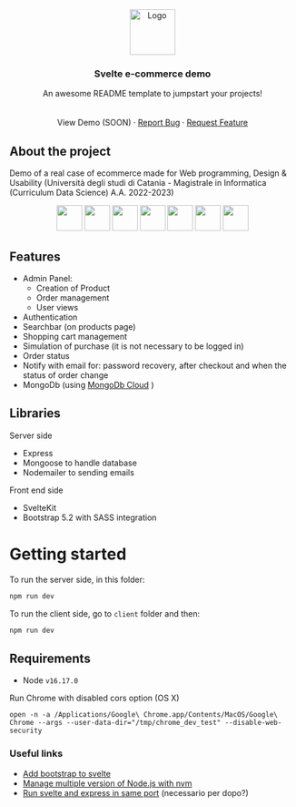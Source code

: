 <div align="center">
  <a href="https://github.com/khalld/svelte-ecommerce">
    <img src="https://cdn4.iconfinder.com/data/icons/game-of-thrones-4/64/game_of_thrones_game_thrones_series_character_avatar_dragon-512.png" alt="Logo" width="80" height="80">
  </a>

  <h3 align="center">Svelte e-commerce demo</h3>

  <p align="center">
    An awesome README template to jumpstart your projects!
    <br />
    <!-- <a href=""><strong>Explore the docs »</strong></a> -->
    <br />
    <br />
    <!-- <a href="https://github.com/othneildrew/Best-README-Template">View Demo</a> (SOON) -->
    View Demo (SOON)
    ·
    <a href="https://github.com/khalld/svelte-ecommerce/issues">Report Bug</a>
    ·
    <a href="https://github.com/khalld/svelte-ecommerce/issues">Request Feature</a>
  </p>
</div>


## About the project

Demo of a real case of ecommerce made for Web programming, Design & Usability (Università degli studi di Catania - Magistrale in Informatica (Curriculum Data Science) A.A. 2022-2023)

<p align="center">

<img src="https://github.com/get-icon/geticon/raw/master/icons/javascript.svg" width=45>
<a href="https://nodejs.org/en/"><img src="https://github.com/get-icon/geticon/raw/master/icons/nodejs-icon.svg" width=45></a> 
<a href="https://expressjs.com/"><img src="https://github.com/get-icon/geticon/raw/master/icons/express.svg" width=45></a>
<a href="https://kit.svelte.dev/"><img src="https://github.com/get-icon/geticon/raw/master/icons/svelte-icon.svg" width=45></a>
<a href="https://getbootstrap.com/docs/5.2/getting-started/introduction/"><img src="https://github.com/get-icon/geticon/raw/master/icons/bootstrap.svg" width=45></a>
<a href="https://sass-lang.com/"><img src="https://github.com/get-icon/geticon/raw/master/icons/sass.svg" width=45></a>
<a href="https://vitejs.dev/"><img src="https://github.com/get-icon/geticon/raw/master/icons/vite.svg" width=45></a>

</p>



## Features

- Admin Panel:
    - Creation of Product
    - Order management
    - User views
- Authentication
- Searchbar (on products page)
- Shopping cart management
- Simulation of purchase (it is not necessary to be logged in)
- Order status
- Notify with email for: password recovery, after checkout and when the status of order change
- MongoDb (using <a href="https://cloud.mongodb.com/">MongoDb Cloud</a> )

## Libraries

Server side
- Express
- Mongoose to handle database
- Nodemailer to sending emails

Front end side
- SvelteKit
- Bootstrap 5.2 with SASS integration

# Getting started

To run the server side, in this folder:

```bash
npm run dev
```

To run the client side, go to `client` folder and then:

```bash
npm run dev
```

## Requirements

- Node `v16.17.0`

Run Chrome with disabled cors option (OS X)

```
open -n -a /Applications/Google\ Chrome.app/Contents/MacOS/Google\ Chrome --args --user-data-dir="/tmp/chrome_dev_test" --disable-web-security
```

### Useful links

<ul>
    <li><a href="https://github.com/svelte-add/bootstrap">Add bootstrap to svelte</a></li>
    <li><a href="https://blog.logrocket.com/how-switch-node-js-versions-nvm/">Manage multiple version of Node.js with nvm</a></li>
    <li><a href="https://www.youtube.com/watch?v=wCelDI_rPcY">Run svelte and express in same port</a> (necessario per dopo?)</li>
</ul>

